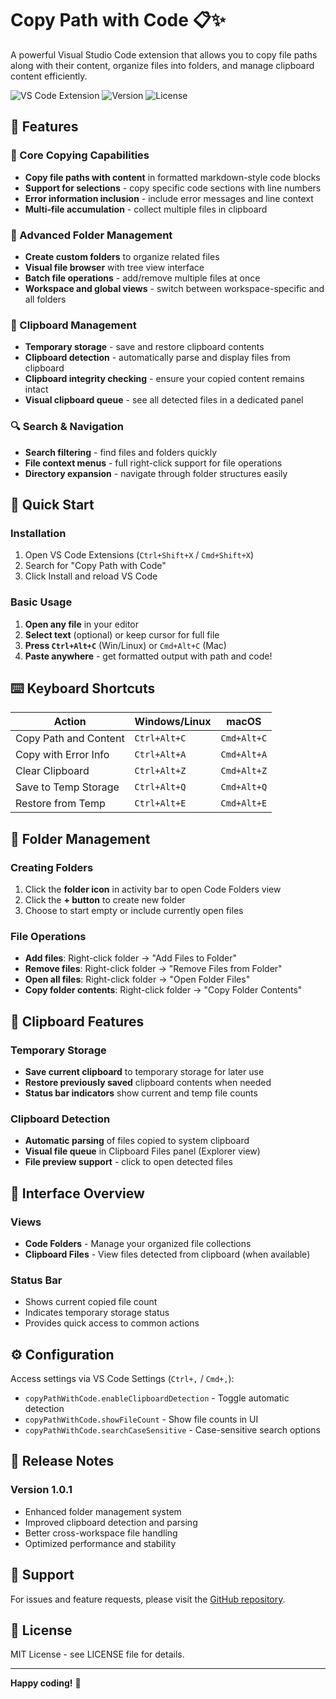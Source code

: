 # Copy Path with Code 📋✨

A powerful Visual Studio Code extension that allows you to copy file paths along with their content, organize files into folders, and manage clipboard content efficiently.

![VS Code Extension](https://img.shields.io/badge/VS%20Code-Extension-brightgreen)
![Version](https://img.shields.io/badge/version-1.0.1-blue)
![License](https://img.shields.io/badge/license-MIT-green)

## 🌟 Features

### 🎯 Core Copying Capabilities

- **Copy file paths with content** in formatted markdown-style code blocks
- **Support for selections** - copy specific code sections with line numbers
- **Error information inclusion** - include error messages and line context
- **Multi-file accumulation** - collect multiple files in clipboard

### 📁 Advanced Folder Management

- **Create custom folders** to organize related files
- **Visual file browser** with tree view interface
- **Batch file operations** - add/remove multiple files at once
- **Workspace and global views** - switch between workspace-specific and all folders

### 🔄 Clipboard Management

- **Temporary storage** - save and restore clipboard contents
- **Clipboard detection** - automatically parse and display files from clipboard
- **Clipboard integrity checking** - ensure your copied content remains intact
- **Visual clipboard queue** - see all detected files in a dedicated panel

### 🔍 Search & Navigation

- **Search filtering** - find files and folders quickly
- **File context menus** - full right-click support for file operations
- **Directory expansion** - navigate through folder structures easily

## 🚀 Quick Start

### Installation

1. Open VS Code Extensions (`Ctrl+Shift+X` / `Cmd+Shift+X`)
2. Search for "Copy Path with Code"
3. Click Install and reload VS Code

### Basic Usage

1. **Open any file** in your editor
2. **Select text** (optional) or keep cursor for full file
3. **Press `Ctrl+Alt+C`** (Win/Linux) or `Cmd+Alt+C` (Mac)
4. **Paste anywhere** - get formatted output with path and code!

## ⌨️ Keyboard Shortcuts

| Action                | Windows/Linux | macOS       |
| --------------------- | ------------- | ----------- |
| Copy Path and Content | `Ctrl+Alt+C`  | `Cmd+Alt+C` |
| Copy with Error Info  | `Ctrl+Alt+A`  | `Cmd+Alt+A` |
| Clear Clipboard       | `Ctrl+Alt+Z`  | `Cmd+Alt+Z` |
| Save to Temp Storage  | `Ctrl+Alt+Q`  | `Cmd+Alt+Q` |
| Restore from Temp     | `Ctrl+Alt+E`  | `Cmd+Alt+E` |

## 📁 Folder Management

### Creating Folders

1. Click the **folder icon** in activity bar to open Code Folders view
2. Click the **+ button** to create new folder
3. Choose to start empty or include currently open files

### File Operations

- **Add files**: Right-click folder → "Add Files to Folder"
- **Remove files**: Right-click folder → "Remove Files from Folder"
- **Open all files**: Right-click folder → "Open Folder Files"
- **Copy folder contents**: Right-click folder → "Copy Folder Contents"

## 🔄 Clipboard Features

### Temporary Storage

- **Save current clipboard** to temporary storage for later use
- **Restore previously saved** clipboard contents when needed
- **Status bar indicators** show current and temp file counts

### Clipboard Detection

- **Automatic parsing** of files copied to system clipboard
- **Visual file queue** in Clipboard Files panel (Explorer view)
- **File preview support** - click to open detected files

## 🎨 Interface Overview

### Views

- **Code Folders** - Manage your organized file collections
- **Clipboard Files** - View files detected from clipboard (when available)

### Status Bar

- Shows current copied file count
- Indicates temporary storage status
- Provides quick access to common actions

## ⚙️ Configuration

Access settings via VS Code Settings (`Ctrl+,` / `Cmd+,`):

- `copyPathWithCode.enableClipboardDetection` - Toggle automatic detection
- `copyPathWithCode.showFileCount` - Show file counts in UI
- `copyPathWithCode.searchCaseSensitive` - Case-sensitive search options

## 📝 Release Notes

### Version 1.0.1

- Enhanced folder management system
- Improved clipboard detection and parsing
- Better cross-workspace file handling
- Optimized performance and stability

## 🤝 Support

For issues and feature requests, please visit the [GitHub repository](https://github.com/khanhromvn/copy-path-with-code).

## 📄 License

MIT License - see LICENSE file for details.

---

**Happy coding!** 🎉
